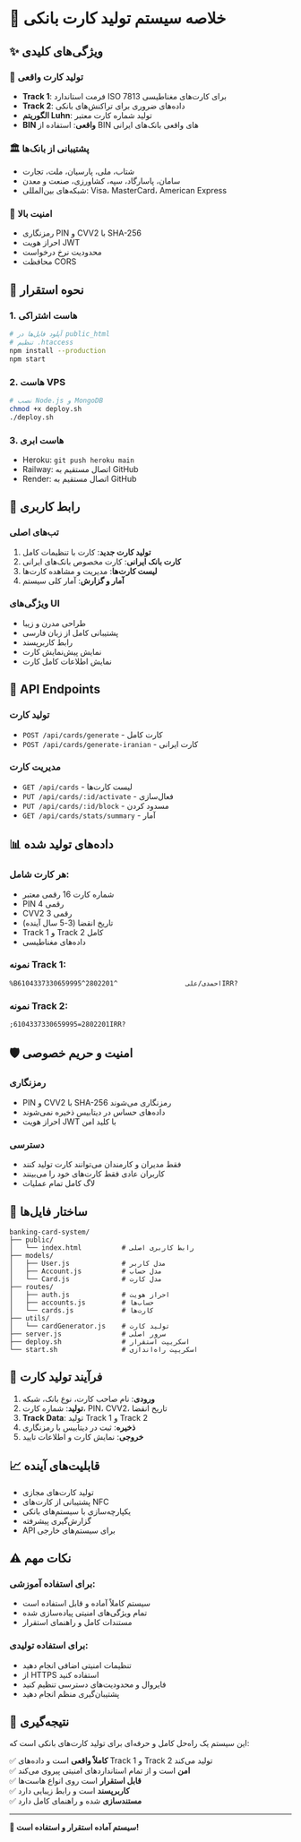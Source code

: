 # 🏦 خلاصه سیستم تولید کارت بانکی

## ✨ ویژگی‌های کلیدی

### 🎯 تولید کارت واقعی
- **Track 1**: فرمت استاندارد ISO 7813 برای کارت‌های مغناطیسی
- **Track 2**: داده‌های ضروری برای تراکنش‌های بانکی
- **الگوریتم Luhn**: تولید شماره کارت معتبر
- **BIN واقعی**: استفاده از BIN های واقعی بانک‌های ایرانی

### 🏛️ پشتیبانی از بانک‌ها
- شتاب، ملی، پارسیان، ملت، تجارت
- سامان، پاسارگاد، سپه، کشاورزی، صنعت و معدن
- شبکه‌های بین‌المللی: Visa، MasterCard، American Express

### 🔐 امنیت بالا
- رمزنگاری PIN و CVV2 با SHA-256
- احراز هویت JWT
- محدودیت نرخ درخواست
- محافظت CORS

## 🚀 نحوه استقرار

### 1. هاست اشتراکی
```bash
# آپلود فایل‌ها در public_html
# تنظیم .htaccess
npm install --production
npm start
```

### 2. هاست VPS
```bash
# نصب Node.js و MongoDB
chmod +x deploy.sh
./deploy.sh
```

### 3. هاست ابری
- Heroku: `git push heroku main`
- Railway: اتصال مستقیم به GitHub
- Render: اتصال مستقیم به GitHub

## 📱 رابط کاربری

### تب‌های اصلی
1. **تولید کارت جدید**: کارت با تنظیمات کامل
2. **کارت بانک ایرانی**: کارت مخصوص بانک‌های ایرانی
3. **لیست کارت‌ها**: مدیریت و مشاهده کارت‌ها
4. **آمار و گزارش**: آمار کلی سیستم

### ویژگی‌های UI
- طراحی مدرن و زیبا
- پشتیبانی کامل از زبان فارسی
- رابط کاربرپسند
- نمایش پیش‌نمایش کارت
- نمایش اطلاعات کامل کارت

## 🔧 API Endpoints

### تولید کارت
- `POST /api/cards/generate` - کارت کامل
- `POST /api/cards/generate-iranian` - کارت ایرانی

### مدیریت کارت
- `GET /api/cards` - لیست کارت‌ها
- `PUT /api/cards/:id/activate` - فعال‌سازی
- `PUT /api/cards/:id/block` - مسدود کردن
- `GET /api/cards/stats/summary` - آمار

## 📊 داده‌های تولید شده

### هر کارت شامل:
- شماره کارت 16 رقمی معتبر
- PIN 4 رقمی
- CVV2 3 رقمی
- تاریخ انقضا (3-5 سال آینده)
- Track 1 و Track 2 کامل
- داده‌های مغناطیسی

### نمونه Track 1:
```
%B6104337330659995^احمدی/علی                 ^2802201IRR?
```

### نمونه Track 2:
```
;6104337330659995=2802201IRR?
```

## 🛡️ امنیت و حریم خصوصی

### رمزنگاری
- PIN و CVV2 با SHA-256 رمزنگاری می‌شوند
- داده‌های حساس در دیتابیس ذخیره نمی‌شوند
- احراز هویت JWT با کلید امن

### دسترسی
- فقط مدیران و کارمندان می‌توانند کارت تولید کنند
- کاربران عادی فقط کارت‌های خود را می‌بینند
- لاگ کامل تمام عملیات

## 📁 ساختار فایل‌ها

```
banking-card-system/
├── public/
│   └── index.html          # رابط کاربری اصلی
├── models/
│   ├── User.js             # مدل کاربر
│   ├── Account.js          # مدل حساب
│   └── Card.js             # مدل کارت
├── routes/
│   ├── auth.js             # احراز هویت
│   ├── accounts.js         # حساب‌ها
│   └── cards.js            # کارت‌ها
├── utils/
│   └── cardGenerator.js    # تولید کارت
├── server.js               # سرور اصلی
├── deploy.sh               # اسکریپت استقرار
└── start.sh                # اسکریپت راه‌اندازی
```

## 🔄 فرآیند تولید کارت

1. **ورودی**: نام صاحب کارت، نوع بانک، شبکه
2. **تولید**: شماره کارت، PIN، CVV2، تاریخ انقضا
3. **Track Data**: تولید Track 1 و Track 2
4. **ذخیره**: ثبت در دیتابیس با رمزنگاری
5. **خروجی**: نمایش کارت و اطلاعات تایید

## 📈 قابلیت‌های آینده

- تولید کارت‌های مجازی
- پشتیبانی از کارت‌های NFC
- یکپارچه‌سازی با سیستم‌های بانکی
- گزارش‌گیری پیشرفته
- API برای سیستم‌های خارجی

## ⚠️ نکات مهم

### برای استفاده آموزشی:
- سیستم کاملاً آماده و قابل استفاده است
- تمام ویژگی‌های امنیتی پیاده‌سازی شده
- مستندات کامل و راهنمای استقرار

### برای استفاده تولیدی:
- تنظیمات امنیتی اضافی انجام دهید
- از HTTPS استفاده کنید
- فایروال و محدودیت‌های دسترسی تنظیم کنید
- پشتیبان‌گیری منظم انجام دهید

## 🎯 نتیجه‌گیری

این سیستم یک راه‌حل کامل و حرفه‌ای برای تولید کارت‌های بانکی است که:

✅ **کاملاً واقعی** است و داده‌های Track 1 و Track 2 تولید می‌کند  
✅ **امن** است و از تمام استانداردهای امنیتی پیروی می‌کند  
✅ **قابل استقرار** است روی انواع هاست‌ها  
✅ **کاربرپسند** است و رابط زیبایی دارد  
✅ **مستندسازی** شده و راهنمای کامل دارد  

---

**🚀 سیستم آماده استقرار و استفاده است!**
